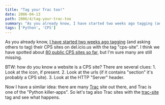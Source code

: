 ```yaml
---
title: "Tag your Trac too!"
date: 2006-04-13
path: 2006/4/tag-your-trac-too
summary: "As you already know, I have started two weeks ago tagging (and asking others to tag) their CPS sites on del.icio.us with the tag \"cps-site\"."
tags: ['Python', 'CPS']
---
```


<p>
As you already know, <a href="http://blogs.nuxeo.com/sections/blogs/fermigier/2006_03_31_tag-your-cps-sites-on-del-icio-us">I have started two weeks ago tagging</a> (and asking others to tag) their CPS sites on del.icio.us with the tag "cps-site". I think we have spotted about <a href="http://del.icio.us/tag/cps-site">80 public CPS sites so far</a>, but I'm sure many are still missing.
</p><p>
BTW: how do you know a website is a CPS site? There are several clues: 1. Look at the icon, if present. 2. Look at the urls (if it contains "section" it's probably a CPS site). 3. Look at the HTTP "Server" header.
</p><p>
Now I have a similar idea: there are many <a href="">Trac</a> site out there, and Trac is one of the "Python killer-apps". So let's tag also Trac sites with the <a href="http://del.icio.us/tag/trac-site">trac-site</a> tag and see what happens.
</p> 

